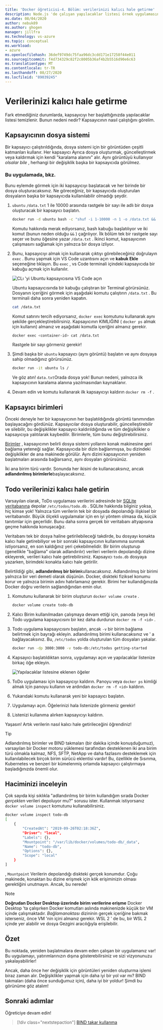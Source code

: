 ```yaml
---
title: 'Docker öğreticisi-4. Bölüm: verilerinizi kalıcı hale getirme'
description: Node.js 'de çalışan yapılacaklar listesi örnek uygulamasına genel bakış.
ms.date: 08/04/2020
author: nebuk89
ms.author: ghogen
manager: jillfra
ms.technology: vs-azure
ms.topic: conceptual
ms.workload:
- azure
ms.openlocfilehash: 36def9749dc75faa96dc3cdd171e17258f44e011
ms.sourcegitcommit: f4d734329c82f2c8005b36af4b2b5516d90e6c63
ms.translationtype: MT
ms.contentlocale: tr-TR
ms.lasthandoff: 08/27/2020
ms.locfileid: "89039245"
---
```

# <a name="persist-your-data"></a>Verilerinizi kalıcı hale getirme

Fark etmediğiniz durumlarda, kapsayıcıyı her başlattığınızda yapılacaklar listesi temizlenir. Bunun nedeni nedir? Kapsayıcının nasıl çalıştığını görelim.

## <a name="the-containers-filesystem"></a>Kapsayıcının dosya sistemi

Bir kapsayıcı çalıştırıldığında, dosya sistemi için bir görüntüden çeşitli katmanları kullanır. Her kapsayıcı Ayrıca dosya oluşturmak, güncelleştirmek veya kaldırmak için kendi "karalama alanını" alır. Aynı görüntüyü kullanıyor *olsalar bile* , herhangi bir değişiklik başka bir kapsayıcıda görülmez.

### <a name="see-this-in-practice"></a>Bu uygulamada, bkz.

Bunu eylemde görmek için iki kapsayıcıyı başlatacak ve her birinde bir dosya oluşturacaksınız. Ne göreceğiniz, bir kapsayıcıda oluşturulan dosyaların başka bir kapsayıcıda kullanılabilir olmadığı şeydir.

1. `ubuntu` `/data.txt` 1 ile 10000 arasında rastgele bir sayı ile adlı bir dosya oluşturacak bir kapsayıcı başlatın.

    ```bash
    docker run -d ubuntu bash -c "shuf -i 1-10000 -n 1 -o /data.txt && tail -f /dev/null"
    ```

    Komutu hakkında merak ediyorsanız, bash kabuğu başlatılıyor ve iki komut (bunun neden olduğu `&&` ) çağrılıyor. İlk bölüm tek bir rastgele sayı seçer ve bunu öğesine yazar `/data.txt` . İkinci komut, kapsayıcının çalışmasını sağlamak için yalnızca bir dosya izliyor.

1. Bunu, kapsayıcıyı almak için kullanarak çıktıyı görebileceğiniz doğrulayın `exec` . Bunu yapmak için VS Code uzantısını açın ve **kabuk Ekle** seçeneğine tıklayın. Bu `exec` , vs Code terminali içindeki kapsayıcıda bir kabuğu açmak için kullanılır.

    ![CLı 'yi Ubuntu kapsayıcısına VS Code açın](media/attach_shell.png)

    Ubuntu kapsayıcısında bir kabuğu çalıştıran bir Terminal görürsünüz. Dosyanın içeriğini görmek için aşağıdaki komutu çalıştırın `/data.txt` . Bu terminali daha sonra yeniden kapatın.

    ```bash
    cat /data.txt
    ```

    Komut satırını tercih ediyorsanız, `docker exec` komutunu kullanarak aynı şekilde gerçekleştirebilirsiniz. Kapsayıcının KIMLIĞINI ( `docker ps` almak için kullanın) almanız ve aşağıdaki komutla içeriğini almanız gerekir.

    ```bash
    docker exec <container-id> cat /data.txt
    ```

    Rastgele bir sayı görmeniz gerekir!

1. Şimdi başka bir `ubuntu` kapsayıcı (aynı görüntü) başlatın ve aynı dosyaya sahip olmadığınız görürsünüz.

    ```bash
    docker run -it ubuntu ls /
    ```

    Ve göz atın! `data.txt`Orada dosya yok! Bunun nedeni, yalnızca ilk kapsayıcının karalama alanına yazılmasından kaynaklanır.

1. Devam edin ve komutu kullanarak ilk kapsayıcıyı kaldırın `docker rm -f` .

## <a name="container-volumes"></a>Kapsayıcı birimleri

Önceki deneyle her bir kapsayıcının her başlatıldığında görüntü tanımından başlayacağını gördünüz. Kapsayıcılar dosya oluşturabilir, güncelleştirebilir ve silebilir, bu değişiklikler kapsayıcı kaldırıldığında ve tüm değişiklikler o kapsayıcıya yalıtılarak kaybedilir. Birimlerle, tüm bunu değiştirebilirsiniz.

[Birimler](https://docs.docker.com/storage/volumes/) , kapsayıcının belirli dosya sistemi yollarını konak makinesine geri bağlama yeteneği sağlar. Kapsayıcıda bir dizin bağlanmışsa, bu dizindeki değişiklikler de ana makinede görülür. Aynı dizini kapsayıcının yeniden başlatmaları arasında bağlarsanız, aynı dosyaları görürsünüz.

İki ana birim türü vardır. Sonunda her ikisini de kullanacaksınız, ancak **adlandırılmış birimlerle**başlayacaksınız.

## <a name="persist-your-todo-data"></a>Todo verilerinizi kalıcı hale getirin

Varsayılan olarak, ToDo uygulaması verilerini adresinde bir [SQLite veritabanına](https://www.sqlite.org/index.html) depolar `/etc/todos/todo.db` . SQLite hakkında bilginiz yoksa, hiç kimse yok! Yalnızca tüm verilerin tek bir dosyada depolandığı ilişkisel bir veritabanıdır. Büyük ölçekli uygulamalar için en iyi yöntem olmasa da, küçük tanıtımlar için geçerlidir. Bunu daha sonra gerçek bir veritabanı altyapısına geçme hakkında konuşacağız.

Veritabanı tek bir dosya haline getirilebileceği takdirde, bu dosyayı konakta kalıcı hale getirebiliyor ve bir sonraki kapsayıcının kullanımına sunmak istiyorsanız, en son kaldığınız yeri çekebilmelidir. Bir birim oluşturup (genellikle "bağlama" olarak adlandırılır) verileri verilerin depolandığı dizine ekleyerek, verileri kalıcı hale getirebilirsiniz. Kapsayıcı `todo.db` dosyaya yazarken, birimdeki konakta kalıcı hale getirilir.

Belirtildiği gibi, **adlandırılmış bir birim**kullanacaksınız. Adlandırılmış bir birimi yalnızca bir veri demeti olarak düşünün. Docker, diskteki fiziksel konumu korur ve yalnızca birimin adını hatırlamanız gerekir. Birimi her kullandığınızda Docker doğru verilerin sağlandığından emin olur.

1. Komutunu kullanarak bir birim oluşturun `docker volume create` .

    ```bash
    docker volume create todo-db
    ```

1. Kalıcı Birim kullanılmadan çalışmaya devam ettiği için, panoda (veya ile) Todo uygulama kapsayıcısını bir kez daha durdurun `docker rm -f <id>` .

1. Todo uygulama kapsayıcısını başlatın, ancak `-v` bir birim bağlama belirtmek için bayrağı ekleyin. adlandırılmış birimi kullanacaksınız ve ' a bağlayacaksınız. Bu, `/etc/todos` yolda oluşturulan tüm dosyaları yakalar.

    ```bash
    docker run -dp 3000:3000 -v todo-db:/etc/todos getting-started
    ```

1. Kapsayıcı başlatıldıktan sonra, uygulamayı açın ve yapılacaklar listenize birkaç öğe ekleyin.

    ![Yapılacaklar listesine eklenen öğeler](media/items-added.png)

1. ToDo uygulaması için kapsayıcıyı kaldırın. Panoyu veya `docker ps` kimliği almak Için panoyu kullanın ve ardından `docker rm -f <id>` kaldırın.

1. Yukarıdaki komutu kullanarak yeni bir kapsayıcı başlatın.

1. Uygulamayı açın. Öğelerinizi hala listenizde görmeniz gerekir!

1. Listenizi kullanıma alırken kapsayıcıyı kaldırın.

Yaşasın! Artık verilerin nasıl kalıcı hale getirileceğini öğrendiniz!

> [!TIP]
> Adlandırılmış birimler ve BIND takmaları (bir dakika içinde konuşduğumuz), varsayılan bir Docker motoru yüklemesi tarafından desteklenen iki ana birim türü olmakla kalmaz, NFS, SFTP, NetApp ve daha fazlasını desteklemek için kullanılabilecek birçok birim sürücü eklentisi vardır! Bu, özellikle de Sısınma, Kubernetes ve benzeri bir kümelenmiş ortamda kapsayıcı çalıştırmaya başladığınızda önemli olur.

## <a name="dive-into-your-volume"></a>Haciminizi inceleyin

Çok sayıda kişi sıklıkla "adlandırılmış bir birim kullandığım sırada Docker *gerçekten* verileri depoluyor mu?" sorusu ister. Kullanmak istiyorsanız `docker volume inspect` komutunu kullanabilirsiniz.

```bash
docker volume inspect todo-db
[
    {
        "CreatedAt": "2019-09-26T02:18:36Z",
        "Driver": "local",
        "Labels": {},
        "Mountpoint": "/var/lib/docker/volumes/todo-db/_data",
        "Name": "todo-db",
        "Options": {},
        "Scope": "local"
    }
]
```

, `Mountpoint` Verilerin depolandığı diskteki gerçek konumdur. Çoğu makinede, konaktan bu dizine erişmek için kök erişiminizin olması gerektiğini unutmayın. Ancak, bu nerede!

> [!NOTE]
> **Doğrudan Docker Desktop üzerinde birim verilerine erişme** Docker Desktop 'ta çalışırken Docker komutları aslında makinenizde küçük bir VM içinde çalışmaktadır. *Bağlamanoktası* dizininin gerçek içeriğine bakmak isterseniz, önce VM 'nin içini almanız gerekir. WSL 2 ' de bu, bir WSL 2 içinde yer alabilir ve dosya Gezgini aracılığıyla erişilebilir.

## <a name="recap"></a>Özet

Bu noktada, yeniden başlatmalara devam eden çalışan bir uygulamanız var! Bu uygulamayı, yatırımlarınızın dışına gösterebilirsiniz ve sizi vizyonunuzu yakalayabilirler!

Ancak, daha önce her değişiklik için görüntüleri yeniden oluşturma işlemi biraz zaman alır. Değişiklikler yapmak için daha iyi bir yol var mı? BIND takmaları (daha önce sunduğumuz için), daha iyi bir yoldur! Şimdi bu görünüme göz atalım!

## <a name="next-steps"></a>Sonraki adımlar

Öğreticiye devam edin!

> [!div class="nextstepaction"]
> [BIND takar kullanma](use-bind-mounts.md)
